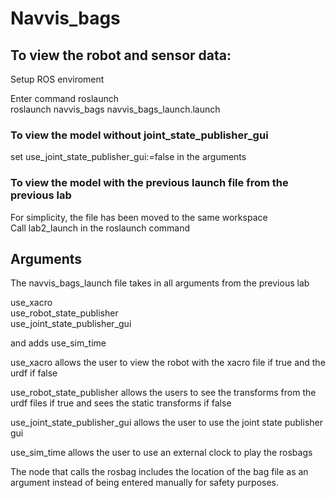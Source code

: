 <h1>Navvis_bags</h1>

<h2>To view the robot and sensor data:</h2>
Setup ROS enviroment

<p>Enter command roslaunch <package> <launch.file> <args><br>
roslaunch navvis_bags navvis_bags_launch.launch</p>

<h3>To view the model without joint_state_publisher_gui </h3>

set use_joint_state_publisher_gui:=false in the arguments

<h3>To view the model with the previous launch file from the previous lab</h3>
<p>For simplicity, the file has been moved to the same workspace<br>
Call lab2_launch in the roslaunch command</p>

<h2>Arguments</h2>
The navvis_bags_launch file takes in all arguments from the previous lab
<p>
  use_xacro<br>
  use_robot_state_publisher<br>
  use_joint_state_publisher_gui<br>

and adds use_sim_time<br>

use_xacro allows the user to view the robot with the xacro file if true and the urdf if false<br>

use_robot_state_publisher allows the users to see the transforms from the urdf files if true and sees the static transforms if false<br>

use_joint_state_publisher_gui allows the user to use the joint state publisher gui<br>

use_sim_time allows the user to use an external clock to play the rosbags<br>

The node that calls the rosbag includes the location of the bag file as an argument instead of being entered manually for safety purposes.
</p>
